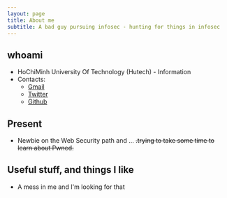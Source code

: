 ```yaml
---
layout: page
title: About me
subtitle: A bad guy pursuing infosec - hunting for things in infosec 
---
```

## whoami
* HoChiMinh University Of Technology (Hutech) - Information
* Contacts:
    - [Gmail](vietkhuong2603@gmail.com) 
    - [Twitter](https://twitter.com/shinta0x99)
    - [Github](https://github.com/atnihs)

## Present
* Newbie on the Web Security path and ... ~~.trying to take some time to learn about Pwned.~~

## Useful stuff, and things I like
* A mess in me and I'm looking for that

